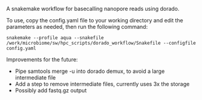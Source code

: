 A snakemake workflow for basecalling nanopore reads using dorado.

To use, copy the config.yaml file to your working directory and edit the parameters as needed, then run the following command:

```
snakemake --profile aqua --snakefile /work/microbiome/sw/hpc_scripts/dorado_workflow/Snakefile --configfile config.yaml
```

Improvements for the future:
* Pipe samtools merge -u into dorado demux, to avoid a large intermediate file
* Add a step to remove intermediate files, currently uses 3x the storage
* Possibly add fastq.gz output
